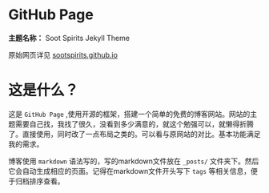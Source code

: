 # GitHub Page
**主题名称：** Soot Spirits Jekyll Theme 

原始网页详见 [sootspirits.github.io](https://sootspirits.github.io)

# 这是什么？

这是 `GitHub Page` ,使用开源的框架，搭建一个简单的免费的博客网站。网站的主题需要自己找，我找了很久，没看到多少满意的，就这个勉强可以，就懒得折腾了。直接使用，同时改了一点布局之类的。可以看与原网站的对比。基本功能满足我的需求。

博客使用 `markdown` 语法写的，写的markdown文件放在 `_posts/` 文件夹下。然后它会自动生成相应的页面。记得在markdown文件开头写下 `tags` 等相关信息，便于归档排序查看。